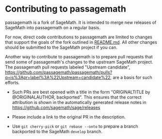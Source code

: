 # Contributing to passagemath #

passagemath is a fork of SageMath. It is intended to merge new releases
of SageMath into passagemath on a regular basis.

For now, direct code contributions to passagemath are limited to changes
that support the goals of the fork outlined in [README.md](README.md).
All other changes should be submitted to the SageMath project if you can.

Another way to contribute to passagemath is to prepare pull requests
that send some of passagemath's changes to the upstream SageMath project.
The passagemath pull requests labeled "Upstream candidate",
https://github.com/passagemath/passagemath/pulls?q=is%3Apr+label%3A%22Upstream+candidate%22,
are a basis for such efforts.

- Such PRs are best opened with a title in the form
  "ORIGINALTITLE by @ORIGINALAUTHOR, backported".
  This ensures that the correct attribution is shown in the automatically
  generated release notes in https://github.com/sagemath/sage/releases

- Please include a link to the original PR in the description.

- Use `git cherry-pick` or `git rebase --onto` to prepare a branch
  backported to the SageMath `develop` branch.
